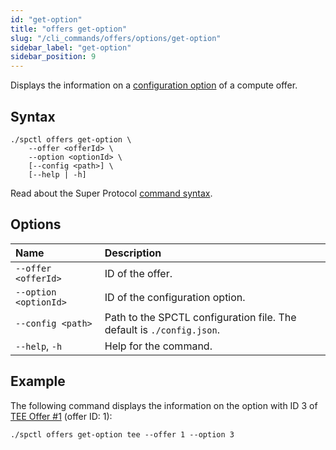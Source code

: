 ```yaml
---
id: "get-option"
title: "offers get-option"
slug: "/cli_commands/offers/options/get-option"
sidebar_label: "get-option"
sidebar_position: 9
---
```


Displays the information on a [configuration option](/developers/fundamentals/slots) of a compute offer.

## Syntax

```
./spctl offers get-option \
    --offer <offerId> \
    --option <optionId> \
    [--config <path>] \
    [--help | -h]
```

Read about the Super Protocol [command syntax](/developers/cli_commands#command-syntax).

## Options

| **Name** | **Description** |
| :- | :- |
| `--offer <offerId>` | ID of the offer. |
| `--option <optionId>` | ID of the configuration option. |
| `--config <path>` | Path to the SPCTL configuration file. The default is `./config.json`. |
| `--help`, `-h` | Help for the command. |

## Example

The following command displays the information on the option with ID 3 of [TEE Offer #1](https://marketplace.superprotocol.com/compute?offerId=1) (offer ID: 1):

```
./spctl offers get-option tee --offer 1 --option 3
```